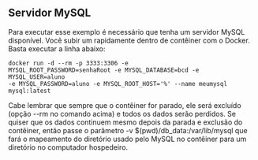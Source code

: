 ## Servidor MySQL
Para executar esse exemplo é necessário que tenha um servidor MySQL disponível. Você subir um rapidamente dentro de contêiner com o Docker. Basta executar a linha abaixo:

<code>docker run -d --rm -p 3333:3306 -e MYSQL_ROOT_PASSWORD=senhaRoot -e MYSQL_DATABASE=bcd -e MYSQL_USER=aluno -e MYSQL_PASSWORD=aluno -e MYSQL_ROOT_HOST='%' --name meumysql mysql:latest </code>

Cabe lembrar que sempre que o contêiner for parado, ele será excluído (opção --rm no comando acima) e todos os dados serão perdidos. Se quiser que os dados continuem mesmo depois da parada e exclusão do contêiner, então passe o parâmetro -v $(pwd)/db_data:/var/lib/mysql que fará o mapeamento do diretório usado pelo MySQL no contêiner para um diretório no computador hospedeiro.